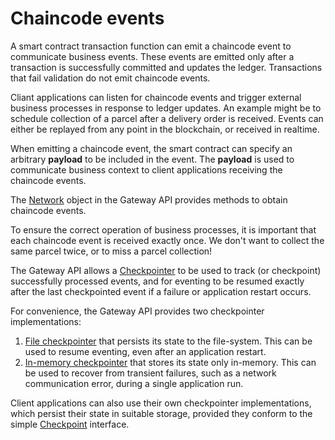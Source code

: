 # Chaincode events

A smart contract transaction function can emit a chaincode event to communicate business events. These events are emitted only after a transaction is successfully committed and updates the ledger. Transactions that fail validation do not emit chaincode events.

Cliant applications can listen for chaincode events and trigger external business processes in response to ledger updates. An example might be to schedule collection of a parcel after a delivery order is received. Events can either be replayed from any point in the blockchain, or received in realtime.

When emitting a chaincode event, the smart contract can specify an arbitrary **payload** to be included in the event. The **payload** is used to communicate business context to client applications receiving the chaincode events.

The [Network](https://hyperledger.github.io/fabric-gateway/main/api/node/interfaces/Network.html) object in the Gateway API provides methods to obtain chaincode events.

To ensure the correct operation of business processes, it is important that each chaincode event is received exactly once. We don't want to collect the same parcel twice, or to miss a parcel collection!

The Gateway API allows a [Checkpointer](https://hyperledger.github.io/fabric-gateway/main/api/node/interfaces/Checkpointer.html) to be used to track (or checkpoint) successfully processed events, and for eventing to be resumed exactly after the last checkpointed event if a failure or application restart occurs.

For convenience, the Gateway API provides two checkpointer implementations:

1. [File checkpointer](https://hyperledger.github.io/fabric-gateway/main/api/node/functions/checkpointers.file.html) that persists its state to the file-system. This can be used to resume eventing, even after an application restart.
1. [In-memory checkpointer](https://hyperledger.github.io/fabric-gateway/main/api/node/functions/checkpointers.inMemory.html) that stores its state only in-memory. This can be used to recover from transient failures, such as a network communication error, during a single application run.

Client applications can also use their own checkpointer implementations, which persist their state in suitable storage, provided they conform to the simple [Checkpoint](https://hyperledger.github.io/fabric-gateway/main/api/node/interfaces/Checkpoint.html) interface.
